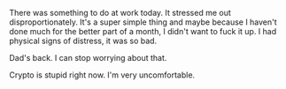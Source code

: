 There was something to do at work today. It stressed me out disproportionately. It's a super simple thing and maybe because I haven't done much for the better part of a month, I didn't want to fuck it up. I had physical signs of distress, it was so bad.

Dad's back. I can stop worrying about that.

Crypto is stupid right now. I'm very uncomfortable.
